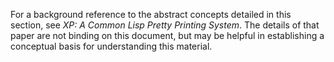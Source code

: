  



For a background reference to the abstract concepts detailed in this section, see *XP: A Common Lisp Pretty Printing System*. The details of that paper are not binding on this document, but may be helpful in establishing a conceptual basis for understanding this material. 







 



 



